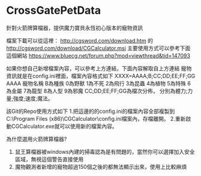 # CrossGatePetData
針對火箭牌算檔器，提供魔力寶貝永恆初心版本的寵物資訊

檔案下載可以從這裡：
http://cgsword.com/download.htm 的 http://cgsword.com/download/CGCalculator.msi
主要使用方式可以參考下面這個網站
https://www.bluecg.net/forum.php?mod=viewthread&tid=147093

如果你想自己新增檔案內容，可以參考上方連結，下面內容解取自上方連結
寵物資訊就是在config.ini裡面，檔案內容格式如下
XXXX=AAAA;B;CC;DD;EE;FF;GG
  AAAA
    寵物名稱
  B為種族
    0為野獸
    1為不死
    2為飛行
    3為昆蟲
    4為植物
    5為特殊
    6為金屬
    7為龍型
    8為人型
    9為邪魔
  CC;DD;EE;FF;GG為檔次分佈，
    分別為體力;力量;強度;速度;魔法。

該Git的Repo使用方式如下
1.把這邊的的config.ini的檔案內容全部複製到C:\Program Files (x86)\CGCalculator\config.ini檔案內，存檔離開。
2.重新啟動CGCalculator.exe就可以使用新的檔案內容。

為什麼選用火箭牌算檔器?
1. 鼠王算檔器被windows內建的掃毒認為是有問題的，當然你可以選擇加入安全區域，無視這個警告直接使用
2. 魔物觀測者新增的寵物超過150個之後的都無法顯示出來，使用上比較麻煩
